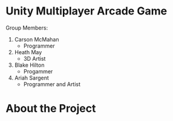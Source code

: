 # Unity Multiplayer Arcade Game

Group Members:
1. Carson McMahan
   - Programmer
2. Heath May
   - 3D Artist
3. Blake Hilton
   - Progammer
4. Ariah Sargent
   - Programmer and Artist

# About the Project
